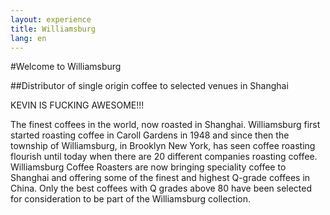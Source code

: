 ```yaml
---
layout: experience
title: Williamsburg
lang: en
---
```


#Welcome to Williamsburg

##Distributor of single origin coffee to selected venues in Shanghai

KEVIN IS FUCKING AWESOME!!!

The finest coffees in the world, now roasted in Shanghai. Williamsburg first started roasting coffee in Caroll Gardens in 1948 and since then the township of Williamsburg, in Brooklyn New York, has seen coffee roasting flourish until today when there are 20 different companies roasting coffee. Williamsburg Coffee Roasters are now bringing speciality coffee to Shanghai and offering some of the finest and highest Q-grade coffees in China. Only the best coffees with Q grades above 80 have been selected for consideration to be part of the Williamsburg collection.


